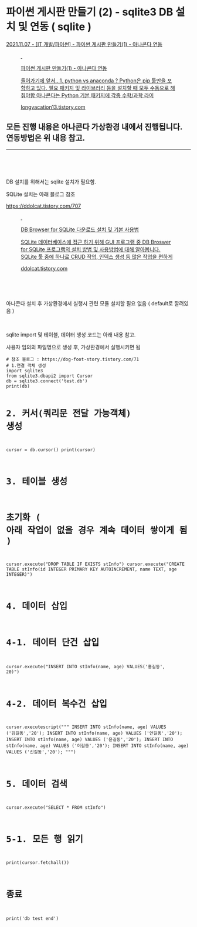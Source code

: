 # 파이썬 게시판 만들기 (2) - sqlite3 DB 설치 및 연동 ( sqlite )

<p><a href="https://longvacation13.tistory.com/2" rel="noopener" target="_blank">2021.11.07 - [IT 개발/파이썬] - 파이썬 게시판 만들기(1) - 아나콘다 연동</a></p>
<figure contenteditable="false" id="og_1636378959138"><a href="https://longvacation13.tistory.com/2" rel="noopener" target="_blank">
<div class="og-image">&nbsp;</div>
<div class="og-text">
<p class="og-title">파이썬 게시판 만들기(1) - 아나콘다 연동</p>
<p class="og-desc">들어가기에 앞서.. 1. python vs anaconda ? Python은 pip 툴만을 포함하고 있다. 필요 패키지 및 라이브러리 등을 설치할 때 모두 수동으로 해줘야함 아나콘다는 Python 기본 패키지에 각종 수학/과학 라이</p>
<p class="og-host">longvacation13.tistory.com</p>
</div>
</a></figure>
<h2>모든 진행 내용은 아나콘다 가상환경 내에서 진행됩니다. 연동방법은 위 내용 참고.</h2>
<hr contenteditable="false" />
<p>&nbsp;</p>
<p>&nbsp;</p>
<p>DB 설치를 위해서는 sqlite 설치가 필요함.&nbsp;</p>
<p>SQLite 설치는 아래 블로그 참조&nbsp;</p>
<p><a href="https://ddolcat.tistory.com/707" rel="noopener" target="_blank">https://ddolcat.tistory.com/707</a></p>
<figure contenteditable="false" id="og_1636292878581"><a href="https://ddolcat.tistory.com/707" rel="noopener" target="_blank">
<div class="og-image">&nbsp;</div>
<div class="og-text">
<p class="og-title">DB Browser for SQLite 다운로드 설치 및 기본 사용법</p>
<p class="og-desc">SQLite 데이터베이스에 접근 하기 위해 GUI 프로그램 중 DB Broswer for SQLite 프로그램의 설치 방법 및 사용방법에 대해 알아봅니다. SQLite 툴 중에 하나로 CRUD 작업, 인덱스 생성 등 많은 작업을 편하게</p>
<p class="og-host">ddolcat.tistory.com</p>
</div>
</a></figure>
<p>&nbsp;</p>
<p>&nbsp;</p>
<p>아나콘다 설치 후 가상환경에서 실행시 관련 모듈 설치할 필요 없음 ( default로 깔려있음 )&nbsp;</p>
<p>&nbsp;</p>
<p>sqlite import 및 테이블, 데이터 생성 코드는 아래 내용 참고.</p>
<p>사용자 임의의 파일명으로 생성 후, 가상환경에서 실행시키면 됨&nbsp;</p>
<pre class="python" id="code_1636293002808"><code># 참조 블로그 : https://dog-foot-story.tistory.com/71 
# 1.연결 객체 생성 
import sqlite3
from sqlite3.dbapi2 import Cursor
db = sqlite3.connect('test.db')
print(db)

# 2. 커서(쿼리문 전달 가능객체) 생성  
cursor = db.cursor()
print(cursor)

# 3. 테이블 생성 
# 초기화 ( 아래 작업이 없을 경우 계속 데이터 쌓이게 됨 )
cursor.execute("DROP TABLE IF EXISTS stInfo")
cursor.execute("CREATE TABLE stInfo(id INTEGER PRIMARY KEY AUTOINCREMENT, name TEXT, age INTEGER)")

# 4. 데이터 삽입    
# 4-1. 데이터 단건 삽입
cursor.execute("INSERT INTO stInfo(name, age) VALUES('홍길동', 20)")

# 4-2. 데이터 복수건 삽입 
cursor.executescript("""
    INSERT INTO stInfo(name, age) VALUES ('김길동','20');
    INSERT INTO stInfo(name, age) VALUES ('안길동','20');
    INSERT INTO stInfo(name, age) VALUES ('윤길동','20');
    INSERT INTO stInfo(name, age) VALUES ('이길동','20');
    INSERT INTO stInfo(name, age) VALUES ('신길동','20');
""")

# 5. 데이터 검색 
cursor.execute("SELECT * FROM stInfo")

# 5-1. 모든 행 읽기 
print(cursor.fetchall())

# 종료 
print('db test end')</code></pre>
